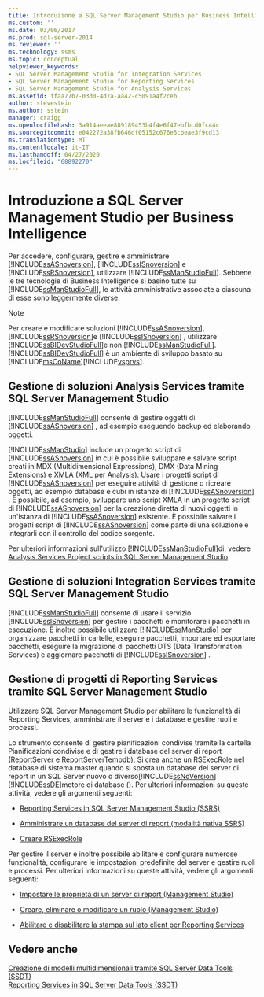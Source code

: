 ```yaml
---
title: Introduzione a SQL Server Management Studio per Business Intelligence | Microsoft Docs
ms.custom: ''
ms.date: 03/06/2017
ms.prod: sql-server-2014
ms.reviewer: ''
ms.technology: ssms
ms.topic: conceptual
helpviewer_keywords:
- SQL Server Management Studio for Integration Services
- SQL Server Management Studio for Reporting Services
- SQL Server Management Studio for Analysis Services
ms.assetid: ffaa77b7-03d0-4d7a-aa42-c5091a4f2ceb
author: stevestein
ms.author: sstein
manager: craigg
ms.openlocfilehash: 3a914aeeae889189453b4f4e6f47ebfbcd0fc44c
ms.sourcegitcommit: e042272a38fb646df05152c676e5cbeae3f9cd13
ms.translationtype: MT
ms.contentlocale: it-IT
ms.lasthandoff: 04/27/2020
ms.locfileid: "68892270"
---
```

# <a name="introduction-to-sql-server-management-studio-for-business-intelligence"></a>Introduzione a SQL Server Management Studio per Business Intelligence
  Per accedere, configurare, gestire e amministrare [!INCLUDE[ssASnoversion](../includes/ssasnoversion-md.md)], [!INCLUDE[ssISnoversion](../includes/ssisnoversion-md.md)] e [!INCLUDE[ssRSnoversion](../includes/ssrsnoversion-md.md)], utilizzare [!INCLUDE[ssManStudioFull](../includes/ssmanstudiofull-md.md)]. Sebbene le tre tecnologie di Business Intelligence si basino tutte su [!INCLUDE[ssManStudioFull](../includes/ssmanstudiofull-md.md)], le attività amministrative associate a ciascuna di esse sono leggermente diverse.  
  
> [!NOTE]  
>  Per creare e modificare soluzioni [!INCLUDE[ssASnoversion](../includes/ssasnoversion-md.md)], [!INCLUDE[ssRSnoversion](../includes/ssrsnoversion-md.md)]e [!INCLUDE[ssISnoversion](../includes/ssisnoversion-md.md)] , utilizzare [!INCLUDE[ssBIDevStudioFull](../includes/ssbidevstudiofull-md.md)]e non [!INCLUDE[ssManStudioFull](../includes/ssmanstudiofull-md.md)]. [!INCLUDE[ssBIDevStudioFull](../includes/ssbidevstudiofull-md.md)] è un ambiente di sviluppo basato su [!INCLUDE[msCoName](../includes/msconame-md.md)][!INCLUDE[vsprvs](../includes/vsprvs-md.md)].  
  
## <a name="managing-analysis-services-solutions-using-sql-server-management-studio"></a>Gestione di soluzioni Analysis Services tramite SQL Server Management Studio  
 [!INCLUDE[ssManStudioFull](../includes/ssmanstudiofull-md.md)] consente di gestire oggetti di [!INCLUDE[ssASnoversion](../includes/ssasnoversion-md.md)] , ad esempio eseguendo backup ed elaborando oggetti.  
  
 [!INCLUDE[ssManStudio](../includes/ssmanstudio-md.md)] include un progetto script di [!INCLUDE[ssASnoversion](../includes/ssasnoversion-md.md)] in cui è possibile sviluppare e salvare script creati in MDX (Multidimensional Expressions), DMX (Data Mining Extensions) e XMLA (XML per Analysis). Usare i progetti script di [!INCLUDE[ssASnoversion](../includes/ssasnoversion-md.md)] per eseguire attività di gestione o ricreare oggetti, ad esempio database e cubi in istanze di [!INCLUDE[ssASnoversion](../includes/ssasnoversion-md.md)] . È possibile, ad esempio, sviluppare uno script XMLA in un progetto script di [!INCLUDE[ssASnoversion](../includes/ssasnoversion-md.md)] per la creazione diretta di nuovi oggetti in un'istanza di [!INCLUDE[ssASnoversion](../includes/ssasnoversion-md.md)] esistente. È possibile salvare i progetti script di [!INCLUDE[ssASnoversion](../includes/ssasnoversion-md.md)] come parte di una soluzione e integrarli con il controllo del codice sorgente.  
  
 Per ulteriori informazioni sull'utilizzo [!INCLUDE[ssManStudioFull](../includes/ssmanstudiofull-md.md)]di, vedere [Analysis Services Project scripts in SQL Server Management Studio](https://docs.microsoft.com/analysis-services/instances/analysis-services-scripts-project-in-sql-server-management-studio).  
  
## <a name="managing-integration-services-solutions-using-sql-server-management-studio"></a>Gestione di soluzioni Integration Services tramite SQL Server Management Studio  
 [!INCLUDE[ssManStudioFull](../includes/ssmanstudiofull-md.md)] consente di usare il servizio [!INCLUDE[ssISnoversion](../includes/ssisnoversion-md.md)] per gestire i pacchetti e monitorare i pacchetti in esecuzione. È inoltre possibile utilizzare [!INCLUDE[ssManStudio](../includes/ssmanstudio-md.md)] per organizzare pacchetti in cartelle, eseguire pacchetti, importare ed esportare pacchetti, eseguire la migrazione di pacchetti DTS (Data Transformation Services) e aggiornare pacchetti di [!INCLUDE[ssISnoversion](../includes/ssisnoversion-md.md)] .  
  
## <a name="managing-reporting-services-projects-using-sql-server-management-studio"></a>Gestione di progetti di Reporting Services tramite SQL Server Management Studio  
 Utilizzare SQL Server Management Studio per abilitare le funzionalità di Reporting Services, amministrare il server e i database e gestire ruoli e processi.  
  
 Lo strumento consente di gestire pianificazioni condivise tramite la cartella Pianificazioni condivise e di gestire i database del server di report (ReportServer e ReportServerTempdb). Si crea anche un RSExecRole nel database di sistema master quando si sposta un database del server di report in un SQL Server nuovo o diverso[!INCLUDE[ssNoVersion](../includes/ssnoversion-md.md)] [!INCLUDE[ssDE](../includes/ssde-md.md)]motore di database (). Per ulteriori informazioni su queste attività, vedere gli argomenti seguenti:  
  
-   [Reporting Services in SQL Server Management Studio &#40;SSRS&#41;](../reporting-services/tools/reporting-services-in-sql-server-management-studio-ssrs.md)  
  
-   [Amministrare un database del server di report &#40;modalità nativa SSRS&#41;](../reporting-services/report-server/report-server-database-ssrs-native-mode.md)  
  
-   [Creare RSExecRole](../reporting-services/security/create-the-rsexecrole.md)  
  
 Per gestire il server è inoltre possibile abilitare e configurare numerose funzionalità, configurare le impostazioni predefinite del server e gestire ruoli e processi. Per ulteriori informazioni su queste attività, vedere gli argomenti seguenti:  
  
-   [Impostare le proprietà di un server di report &#40;Management Studio&#41;](../reporting-services/tools/set-report-server-properties-management-studio.md)  
  
-   [Creare, eliminare o modificare un ruolo &#40;Management Studio&#41;](../reporting-services/security/role-definitions-create-delete-or-modify.md)  
  
-   [Abilitare e disabilitare la stampa sul lato client per Reporting Services](../reporting-services/report-server/enable-and-disable-client-side-printing-for-reporting-services.md)  
  
## <a name="see-also"></a>Vedere anche  
 [Creazione di modelli multidimensionali tramite SQL Server Data Tools &#40;SSDT&#41;](https://docs.microsoft.com/analysis-services/multidimensional-models/creating-multidimensional-models-using-sql-server-data-tools-ssdt)   
 [Reporting Services in SQL Server Data Tools &#40;SSDT&#41;](../reporting-services/tools/reporting-services-in-sql-server-data-tools-ssdt.md)  
  
  
